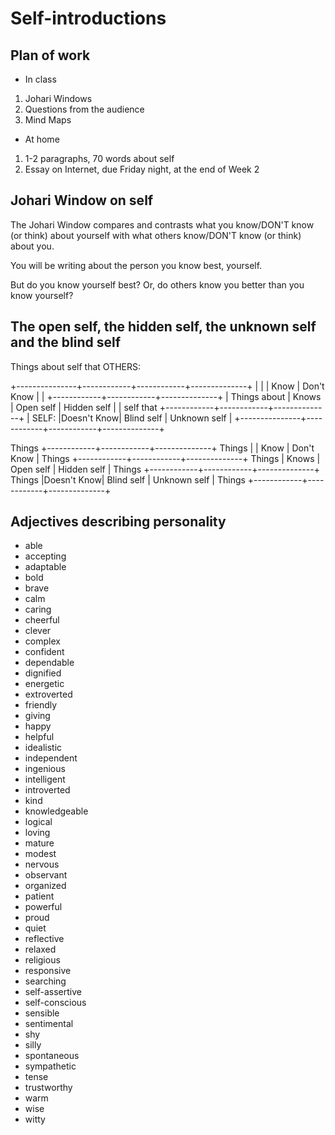 # Self-introductions

## Plan of work
	
* In class

1. Johari Windows
2. Questions from the audience
3. Mind Maps

* At home

1. 1-2 paragraphs, 70 words about self
2. Essay on Internet, due Friday night, at the end of Week 2

## Johari Window on self

The Johari Window compares and contrasts what you know/DON'T know (or think) about yourself with what others know/DON'T know (or think) about you.

You will be writing about the person you know best, yourself.

But do you know yourself best? Or, do others know you better than you know yourself?

## The open self, the hidden self, the unknown self and the blind self

Things about self that OTHERS:

 +---------------+------------+------------+--------------+
 |               |            |   Know     |  Don't Know  |
 |               +------------+------------+--------------+
 |  Things about |   Knows    | Open self  | Hidden self  |
 |  self that    +------------+------------+--------------+
 |  SELF:        |Doesn't Know| Blind self | Unknown self |
 +---------------+------------+------------+--------------+

Things		+------------+------------+--------------+
Things		|            |   Know     |  Don't Know  |
Things		+------------+------------+--------------+
Things		|   Knows    | Open self  | Hidden self  |
Things		+------------+------------+--------------+
Things		|Doesn't Know| Blind self | Unknown self |
Things		+------------+------------+--------------+

## Adjectives describing personality

* able
* accepting
* adaptable
* bold
* brave
* calm
* caring
* cheerful
* clever
* complex
* confident
* dependable
* dignified
* energetic
* extroverted
* friendly
* giving
* happy
* helpful
* idealistic
* independent
* ingenious
* intelligent
* introverted
* kind
* knowledgeable
* logical
* loving
* mature
* modest
* nervous
* observant
* organized
* patient
* powerful
* proud
* quiet
* reflective
* relaxed
* religious
* responsive
* searching
* self-assertive
* self-conscious
* sensible
* sentimental
* shy
* silly
* spontaneous
* sympathetic
* tense
* trustworthy
* warm
* wise
* witty

